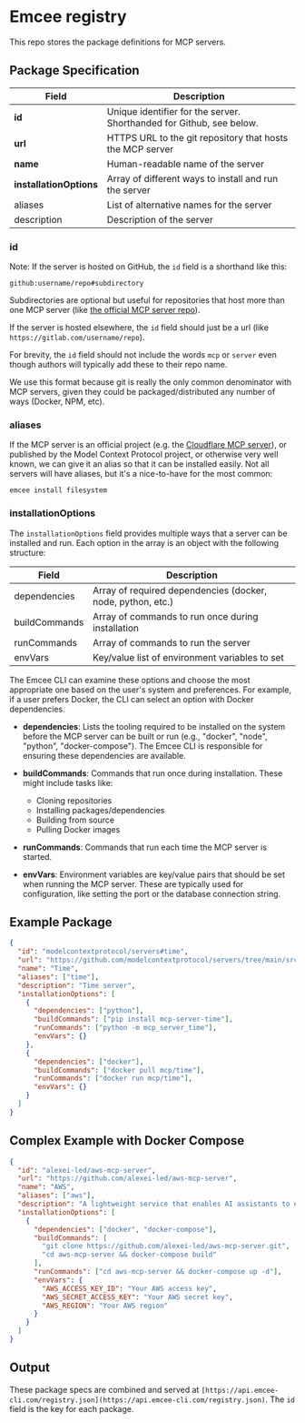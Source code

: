 # Emcee registry

This repo stores the package definitions for MCP servers.

## Package Specification

| Field                   | Description                                                          |
| ----------------------- | -------------------------------------------------------------------- |
| **id**                  | Unique identifier for the server. Shorthanded for Github, see below. |
| **url**                 | HTTPS URL to the git repository that hosts the MCP server            |
| **name**                | Human-readable name of the server                                    |
| **installationOptions** | Array of different ways to install and run the server                |
| aliases                 | List of alternative names for the server                             |
| description             | Description of the server                                            |

### id

Note: If the server is hosted on GitHub, the `id` field is a shorthand like this:

```
github:username/repo#subdirectory
```

Subdirectories are optional but useful for repositories that host more than one MCP server (like [the official MCP server repo](http://github.com/modelcontextprotocol/servers)).

If the server is hosted elsewhere, the `id` field should just be a url (like `https://gitlab.com/username/repo`).

For brevity, the `id` field should not include the words `mcp` or `server` even though authors will typically add these to their repo name.

We use this format because git is really the only common denominator with MCP servers, given they could be packaged/distributed any number of ways (Docker, NPM, etc).

### aliases

If the MCP server is an official project (e.g. the [Cloudflare MCP server](https://github.com/cloudflare/mcp-server-cloudflare)), or published by the Model Context Protocol project, or otherwise very well known, we can give it an alias so that it can be installed easily. Not all servers will have aliases, but it's a nice-to-have for the most common:

```
emcee install filesystem
```

### installationOptions

The `installationOptions` field provides multiple ways that a server can be installed and run. Each option in the array is an object with the following structure:

| Field         | Description                                                 |
| ------------- | ----------------------------------------------------------- |
| dependencies  | Array of required dependencies (docker, node, python, etc.) |
| buildCommands | Array of commands to run once during installation           |
| runCommands   | Array of commands to run the server                         |
| envVars       | Key/value list of environment variables to set              |

The Emcee CLI can examine these options and choose the most appropriate one based on the user's system and preferences. For example, if a user prefers Docker, the CLI can select an option with Docker dependencies.

- **dependencies**: Lists the tooling required to be installed on the system before the MCP server can be built or run (e.g., "docker", "node", "python", "docker-compose"). The Emcee CLI is responsible for ensuring these dependencies are available.

- **buildCommands**: Commands that run once during installation. These might include tasks like:

  - Cloning repositories
  - Installing packages/dependencies
  - Building from source
  - Pulling Docker images

- **runCommands**: Commands that run each time the MCP server is started.

- **envVars**: Environment variables are key/value pairs that should be set when running the MCP server. These are typically used for configuration, like setting the port or the database connection string.

## Example Package

```json
{
  "id": "modelcontextprotocol/servers#time",
  "url": "https://github.com/modelcontextprotocol/servers/tree/main/src/time",
  "name": "Time",
  "aliases": ["time"],
  "description": "Time server",
  "installationOptions": [
    {
      "dependencies": ["python"],
      "buildCommands": ["pip install mcp-server-time"],
      "runCommands": ["python -m mcp_server_time"],
      "envVars": {}
    },
    {
      "dependencies": ["docker"],
      "buildCommands": ["docker pull mcp/time"],
      "runCommands": ["docker run mcp/time"],
      "envVars": {}
    }
  ]
}
```

## Complex Example with Docker Compose

```json
{
  "id": "alexei-led/aws-mcp-server",
  "url": "https://github.com/alexei-led/aws-mcp-server",
  "name": "AWS",
  "aliases": ["aws"],
  "description": "A lightweight service that enables AI assistants to execute AWS CLI commands through the Model Context Protocol (MCP)",
  "installationOptions": [
    {
      "dependencies": ["docker", "docker-compose"],
      "buildCommands": [
        "git clone https://github.com/alexei-led/aws-mcp-server.git",
        "cd aws-mcp-server && docker-compose build"
      ],
      "runCommands": ["cd aws-mcp-server && docker-compose up -d"],
      "envVars": {
        "AWS_ACCESS_KEY_ID": "Your AWS access key",
        "AWS_SECRET_ACCESS_KEY": "Your AWS secret key",
        "AWS_REGION": "Your AWS region"
      }
    }
  ]
}
```

## Output

These package specs are combined and served at `[https://api.emcee-cli.com/registry.json](https://api.emcee-cli.com/registry.json)`. The `id` field is the key for each package.
